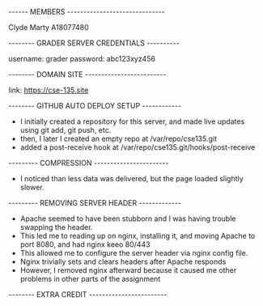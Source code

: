 ------ MEMBERS ------------------------------

Clyde Marty A18077480 

-------- GRADER SERVER CREDENTIALS ----------

username: grader
password: abc123xyz456

-------- DOMAIN SITE -------------------------

link: https://cse-135.site 

-------- GITHUB AUTO DEPLOY SETUP ------------

- I initially created a repository for this server, and made live updates using git add, git push, etc. 
- then, I later I created an empty repo at /var/repo/cse135.git 
- added a post-receive hook at /var/repo/cse135.git/hooks/post-receive

--------- COMPRESSION -----------------------

- I noticed than less data was delivered, but the page loaded slightly slower. 

--------- REMOVING SERVER HEADER -------------

- Apache seemed to have been stubborn and I was having trouble swapping the header. 
- This led me to reading up on nginx, installing it, and moving Apache to port 8080, and had nginx keeo 80/443
- This allowed me to configure the server header via nginx config file. 
- Nginx trivially sets and clears headers after Apache responds 
- However, I removed nginx afterward because it caused me other problems in other parts of the assignment 

-------- EXTRA CREDIT ------------------------